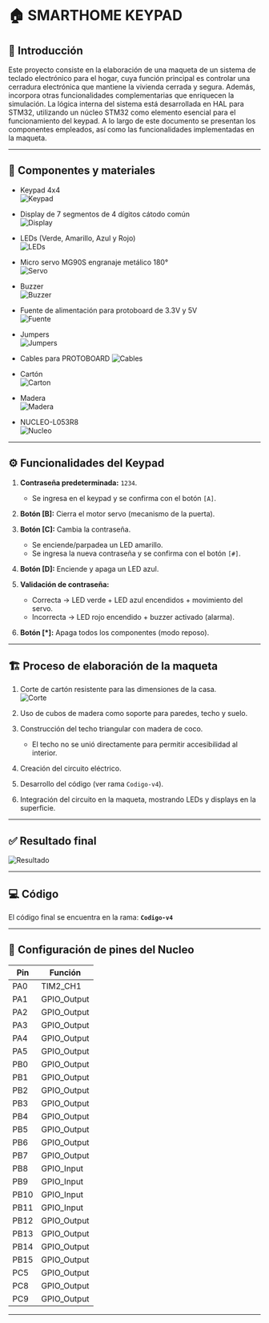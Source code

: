 # 🏠 SMARTHOME KEYPAD

## 📖 Introducción
Este proyecto consiste en la elaboración de una maqueta de un sistema de teclado electrónico para el hogar, cuya función principal es controlar una cerradura electrónica que mantiene la vivienda cerrada y segura. Además, incorpora otras funcionalidades complementarias que enriquecen la simulación.
La lógica interna del sistema está desarrollada en HAL para STM32, utilizando un núcleo STM32 como elemento esencial para el funcionamiento del keypad. A lo largo de este documento se presentan los componentes empleados, así como las funcionalidades implementadas en la maqueta.

---

## 🔧 Componentes y materiales
- Keypad 4x4  
  ![Keypad](https://encrypted-tbn0.gstatic.com/images?q=tbn:ANd9GcTiu7-nm8ZKHmDTjpBT0oPEtTW47EiOuK7i0A&s)
  
- Display de 7 segmentos de 4 dígitos cátodo común  
  ![Display](https://www.julpin.com.co/inicio/13893-large_default/catodo-comun-display-de-7-segmentos-con-4-digitos.jpg)

- LEDs (Verde, Amarillo, Azul y Rojo)  
  ![LEDs](https://encrypted-tbn0.gstatic.com/images?q=tbn:ANd9GcTMR9j5pzWjeVoVQlWWU9IisQwo6glAOsUMQA&s)


- Micro servo MG90S engranaje metálico 180°  
  ![Servo](}https://encrypted-tbn0.gstatic.com/images?q=tbn:ANd9GcQQdLuPdRS56_Tu6WHvKJGVViEhb7sNYvywGg&s)


- Buzzer  
  ![Buzzer](https://encrypted-tbn0.gstatic.com/images?q=tbn:ANd9GcQQG9PyfofmvZgVc5Gny2paHLSeZX90JJCEzg&s)


- Fuente de alimentación para protoboard de 3.3V y 5V  
  ![Fuente](https://encrypted-tbn0.gstatic.com/images?q=tbn:ANd9GcRSrqxswp3uc8CX8LoPVfkUrSbhIbiOG0nSNw&s)


- Jumpers  
  ![Jumpers](https://encrypted-tbn0.gstatic.com/images?q=tbn:ANd9GcRhcjdyQGR0MLJuXDBLwBuXAm4XfEY0Kq6WTA&s)


- Cables para PROTOBOARD 
  ![Cables](https://encrypted-tbn0.gstatic.com/images?q=tbn:ANd9GcSdPAfFkldShEO_OM7a3oDDtydLM7KDopIACA&s)


- Cartón  
  ![Carton](imagenes/carton.png)


- Madera  
  ![Madera]("C:\Users\diego\OneDrive\Imágenes\descarga.jpg")

- NUCLEO-L053R8  
  ![Nucleo](imagenes/nucleo.png)

---

## ⚙️ Funcionalidades del Keypad
1. **Contraseña predeterminada:** `1234`.  
   - Se ingresa en el keypad y se confirma con el botón `[A]`.

2. **Botón [B]:** Cierra el motor servo (mecanismo de la puerta).

3. **Botón [C]:** Cambia la contraseña.  
   - Se enciende/parpadea un LED amarillo.  
   - Se ingresa la nueva contraseña y se confirma con el botón `[#]`.

4. **Botón [D]:** Enciende y apaga un LED azul.

5. **Validación de contraseña:**  
   - Correcta → LED verde + LED azul encendidos + movimiento del servo.  
   - Incorrecta → LED rojo encendido + buzzer activado (alarma).

6. **Botón [*]:** Apaga todos los componentes (modo reposo).

---

## 🏗️ Proceso de elaboración de la maqueta
1. Corte de cartón resistente para las dimensiones de la casa.  
   ![Corte](imagenes/corte.png)

2. Uso de cubos de madera como soporte para paredes, techo y suelo.

3. Construcción del techo triangular con madera de coco.  
   - El techo no se unió directamente para permitir accesibilidad al interior.

4. Creación del circuito eléctrico.

5. Desarrollo del código (ver rama `Codigo-v4`).

6. Integración del circuito en la maqueta, mostrando LEDs y displays en la superficie.

---

## ✅ Resultado final
![Resultado](imagenes/resultado.png)

---

## 💻 Código
El código final se encuentra en la rama: **`Codigo-v4`**

---

## 🔌 Configuración de pines del Nucleo
| Pin  | Función        |
|------|----------------|
| PA0  | TIM2_CH1       |
| PA1  | GPIO_Output    |
| PA2  | GPIO_Output    |
| PA3  | GPIO_Output    |
| PA4  | GPIO_Output    |
| PA5  | GPIO_Output    |
| PB0  | GPIO_Output    |
| PB1  | GPIO_Output    |
| PB2  | GPIO_Output    |
| PB3  | GPIO_Output    |
| PB4  | GPIO_Output    |
| PB5  | GPIO_Output    |
| PB6  | GPIO_Output    |
| PB7  | GPIO_Output    |
| PB8  | GPIO_Input     |
| PB9  | GPIO_Input     |
| PB10 | GPIO_Input     |
| PB11 | GPIO_Input     |
| PB12 | GPIO_Output    |
| PB13 | GPIO_Output    |
| PB14 | GPIO_Output    |
| PB15 | GPIO_Output    |
| PC5  | GPIO_Output    |
| PC8  | GPIO_Output    |
| PC9  | GPIO_Output    |

---
